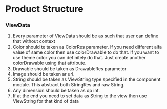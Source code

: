 # Product Structure

### ViewData
1. Every parameter of ViewData should be as such that user can define that without context
2. Color should te taken as ColorRes parameter. If you need different alfa value of same color then use colorDrawable to do that. 
If you want to use theme color you can definitely do that. Just create another colorDrawable using that attribute.
3. Drawable should be taken as DrawableRes parameter
4. Image should be taken ar url.
4. String should be taken as ViewString type specified in the component module. This abstract both StringRes and raw String.
6. Any dimension should be taken as dp int.
7. If at the end you need to set data as String to the view then use ViewString for that kind of data